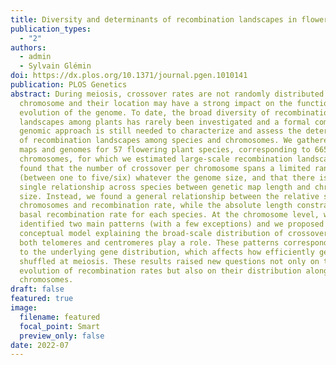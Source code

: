 ```yaml
---
title: Diversity and determinants of recombination landscapes in flowering plants
publication_types:
  - "2"
authors:
  - admin
  - Sylvain Glémin
doi: https://dx.plos.org/10.1371/journal.pgen.1010141
publication: PLOS Genetics
abstract: During meiosis, crossover rates are not randomly distributed along the
  chromosome and their location may have a strong impact on the functioning and
  evolution of the genome. To date, the broad diversity of recombination
  landscapes among plants has rarely been investigated and a formal comparative
  genomic approach is still needed to characterize and assess the determinants
  of recombination landscapes among species and chromosomes. We gathered genetic
  maps and genomes for 57 flowering plant species, corresponding to 665
  chromosomes, for which we estimated large-scale recombination landscapes. We
  found that the number of crossover per chromosome spans a limited range
  (between one to five/six) whatever the genome size, and that there is no
  single relationship across species between genetic map length and chromosome
  size. Instead, we found a general relationship between the relative size of
  chromosomes and recombination rate, while the absolute length constrains the
  basal recombination rate for each species. At the chromosome level, we
  identified two main patterns (with a few exceptions) and we proposed a
  conceptual model explaining the broad-scale distribution of crossovers where
  both telomeres and centromeres play a role. These patterns correspond globally
  to the underlying gene distribution, which affects how efficiently genes are
  shuffled at meiosis. These results raised new questions not only on the
  evolution of recombination rates but also on their distribution along
  chromosomes.
draft: false
featured: true
image:
  filename: featured
  focal_point: Smart
  preview_only: false
date: 2022-07
---
```

